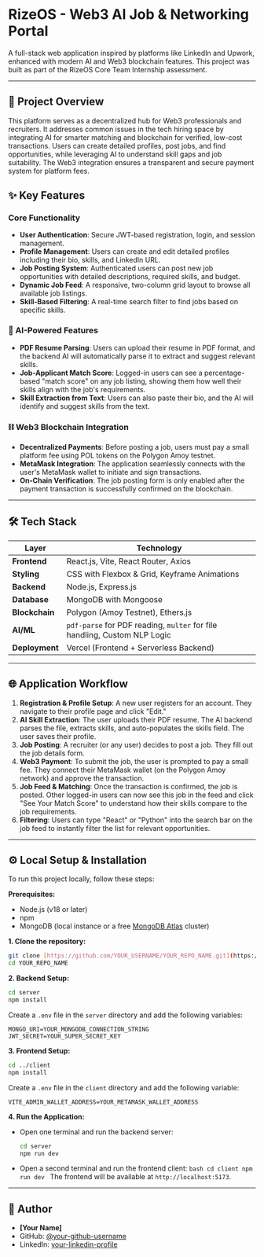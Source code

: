 # RizeOS - Web3 AI Job & Networking Portal

A full-stack web application inspired by platforms like LinkedIn and Upwork, enhanced with modern AI and Web3 blockchain features. This project was built as part of the RizeOS Core Team Internship assessment.


---

## 🚀 Project Overview

This platform serves as a decentralized hub for Web3 professionals and recruiters. It addresses common issues in the tech hiring space by integrating AI for smarter matching and blockchain for verified, low-cost transactions. Users can create detailed profiles, post jobs, and find opportunities, while leveraging AI to understand skill gaps and job suitability. The Web3 integration ensures a transparent and secure payment system for platform fees.

## ✨ Key Features

### Core Functionality

- **User Authentication**: Secure JWT-based registration, login, and session management.
- **Profile Management**: Users can create and edit detailed profiles including their bio, skills, and LinkedIn URL.
- **Job Posting System**: Authenticated users can post new job opportunities with detailed descriptions, required skills, and budget.
- **Dynamic Job Feed**: A responsive, two-column grid layout to browse all available job listings.
- **Skill-Based Filtering**: A real-time search filter to find jobs based on specific skills.

### 🤖 AI-Powered Features

- **PDF Resume Parsing**: Users can upload their resume in PDF format, and the backend AI will automatically parse it to extract and suggest relevant skills.
- **Job-Applicant Match Score**: Logged-in users can see a percentage-based "match score" on any job listing, showing them how well their skills align with the job's requirements.
- **Skill Extraction from Text**: Users can also paste their bio, and the AI will identify and suggest skills from the text.

### ⛓️ Web3 Blockchain Integration

- **Decentralized Payments**: Before posting a job, users must pay a small platform fee using POL tokens on the Polygon Amoy testnet.
- **MetaMask Integration**: The application seamlessly connects with the user's MetaMask wallet to initiate and sign transactions.
- **On-Chain Verification**: The job posting form is only enabled after the payment transaction is successfully confirmed on the blockchain.

---

## 🛠️ Tech Stack

| Layer          | Technology                                                                |
| -------------- | ------------------------------------------------------------------------- |
| **Frontend**   | React.js, Vite, React Router, Axios                                       |
| **Styling**    | CSS with Flexbox & Grid, Keyframe Animations                              |
| **Backend**    | Node.js, Express.js                                                       |
| **Database**   | MongoDB with Mongoose                                                     |
| **Blockchain** | Polygon (Amoy Testnet), Ethers.js                                         |
| **AI/ML**      | `pdf-parse` for PDF reading, `multer` for file handling, Custom NLP Logic |
| **Deployment** | Vercel (Frontend + Serverless Backend)                                    |

---

## 🌐 Application Workflow

1.  **Registration & Profile Setup**: A new user registers for an account. They navigate to their profile page and click "Edit."
2.  **AI Skill Extraction**: The user uploads their PDF resume. The AI backend parses the file, extracts skills, and auto-populates the skills field. The user saves their profile.
3.  **Job Posting**: A recruiter (or any user) decides to post a job. They fill out the job details form.
4.  **Web3 Payment**: To submit the job, the user is prompted to pay a small fee. They connect their MetaMask wallet (on the Polygon Amoy network) and approve the transaction.
5.  **Job Feed & Matching**: Once the transaction is confirmed, the job is posted. Other logged-in users can now see this job in the feed and click "See Your Match Score" to understand how their skills compare to the job requirements.
6.  **Filtering**: Users can type "React" or "Python" into the search bar on the job feed to instantly filter the list for relevant opportunities.

---

## ⚙️ Local Setup & Installation

To run this project locally, follow these steps:

**Prerequisites:**

- Node.js (v18 or later)
- npm
- MongoDB (local instance or a free [MongoDB Atlas](https://www.mongodb.com/cloud/atlas) cluster)

**1. Clone the repository:**

```bash
git clone [https://github.com/YOUR_USERNAME/YOUR_REPO_NAME.git](https://github.com/YOUR_USERNAME/YOUR_REPO_NAME.git)
cd YOUR_REPO_NAME
```

**2. Backend Setup:**

```bash
cd server
npm install
```

Create a `.env` file in the `server` directory and add the following variables:

```
MONGO_URI=YOUR_MONGODB_CONNECTION_STRING
JWT_SECRET=YOUR_SUPER_SECRET_KEY
```

**3. Frontend Setup:**

```bash
cd ../client
npm install
```

Create a `.env` file in the `client` directory and add the following variable:

```
VITE_ADMIN_WALLET_ADDRESS=YOUR_METAMASK_WALLET_ADDRESS
```

**4. Run the Application:**

- Open one terminal and run the backend server:
  ```bash
  cd server
  npm run dev
  ```
- Open a second terminal and run the frontend client:
  `bash
    cd client
    npm run dev
    `
  The frontend will be available at `http://localhost:5173`.

---

## 👤 Author

- **[Your Name]**
- GitHub: [@your-github-username](https://github.com/your-github-username)
- LinkedIn: [your-linkedin-profile](https://linkedin.com/in/your-profile)

